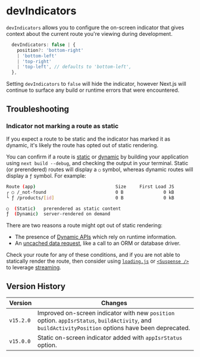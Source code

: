 # devIndicators

`devIndicators` allows you to configure the on-screen indicator that gives context about the current route you're viewing during development.

```ts filename="Types"
  devIndicators: false | {
    position?: 'bottom-right'
    | 'bottom-left'
    | 'top-right'
    | 'top-left', // defaults to 'bottom-left',
  },
```

Setting `devIndicators` to `false` will hide the indicator, however Next.js will continue to surface any build or runtime errors that were encountered.

## Troubleshooting

### Indicator not marking a route as static

If you expect a route to be static and the indicator has marked it as dynamic, it's likely the route has opted out of static rendering.

You can confirm if a route is [static](/docs/app/getting-started/partial-prerendering.md#static-rendering) or [dynamic](/docs/app/getting-started/partial-prerendering.md#dynamic-rendering) by building your application using `next build --debug`, and checking the output in your terminal. Static (or prerendered) routes will display a `○` symbol, whereas dynamic routes will display a `ƒ` symbol. For example:

```bash filename="Build Output"
Route (app)                              Size     First Load JS
┌ ○ /_not-found                          0 B               0 kB
└ ƒ /products/[id]                       0 B               0 kB

○  (Static)   prerendered as static content
ƒ  (Dynamic)  server-rendered on demand
```

There are two reasons a route might opt out of static rendering:

* The presence of [Dynamic APIs](/docs/app/getting-started/partial-prerendering.md#dynamic-rendering) which rely on runtime information.
* An [uncached data request](/docs/app/getting-started/fetching-data.md), like a call to an ORM or database driver.

Check your route for any of these conditions, and if you are not able to statically render the route, then consider using [`loading.js`](/docs/app/api-reference/file-conventions/loading.md) or [`<Suspense />`](https://react.dev/reference/react/Suspense) to leverage [streaming](/docs/app/getting-started/linking-and-navigating.md#streaming).

## Version History

| Version   | Changes                                                                                                                                             |
| --------- | --------------------------------------------------------------------------------------------------------------------------------------------------- |
| `v15.2.0` | Improved on-screen indicator with new `position` option. `appIsrStatus`, `buildActivity`, and `buildActivityPosition` options have been deprecated. |
| `v15.0.0` | Static on-screen indicator added with `appIsrStatus` option.                                                                                        |
